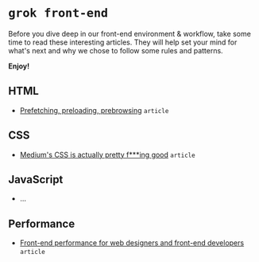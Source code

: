 # `grok front-end`

Before you dive deep in our front-end environment & workflow, take some time to read these interesting articles. They will help set your mind for what's next and why we chose to follow some rules and patterns.

**Enjoy!**

## HTML

- [Prefetching, preloading, prebrowsing](https://css-tricks.com/prefetching-preloading-prebrowsing/) `article`

## CSS

- [Medium's CSS is actually pretty f***ing good](https://medium.com/@fat/mediums-css-is-actually-pretty-fucking-good-b8e2a6c78b06#.m2iimjghi) `article`

## JavaScript

- ...

## Performance

- [Front-end performance for web designers and front-end developers](http://csswizardry.com/2013/01/front-end-performance-for-web-designers-and-front-end-developers/) `article`
